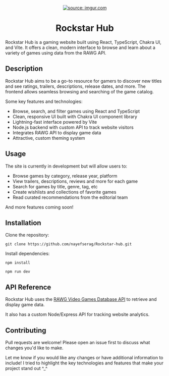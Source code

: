 <p align="center">
<a href="https://imgur.com/9Ikyewy"><img src="https://i.imgur.com/9Ikyewy.png" title="source: imgur.com" /></a>
</p>

<h1 align="center"> Rockstar Hub</h1>

Rockstar Hub is a gaming website built using React, TypeScript, Chakra UI, and Vite. It offers a clean, modern interface to browse and learn about a variety of games using data from the RAWG API. 

## Description

Rockstar Hub aims to be a go-to resource for gamers to discover new titles and see ratings, trailers, descriptions, release dates, and more. The frontend allows seamless browsing and searching of the game catalog.

Some key features and technologies:

- Browse, search, and filter games using React and TypeScript
- Clean, responsive UI built with Chakra UI component library  
- Lightning-fast interface powered by Vite
- Node.js backend with custom API to track website visitors  
- Integrates RAWG API to display game data
- Attractive, custom theming system

## Usage

The site is currently in development but will allow users to:

- Browse games by category, release year, platform 
- View trailers, descriptions, reviews and more for each game
- Search for games by title, genre, tag, etc
- Create wishlists and collections of favorite games
- Read curated recommendations from the editorial team

And more features coming soon!

## Installation

Clone the repository:

```
git clone https://github.com/nayefserag/Rockstar-hub.git
```

Install dependencies:

```
npm install
```

```
npm run dev
```

## API Reference

Rockstar Hub uses the [RAWG Video Games Database API](https://rawg.io/apidocs) to retrieve and display game data.

It also has a custom Node/Express API for tracking website analytics.

## Contributing

Pull requests are welcome! Please open an issue first to discuss what changes you'd like to make.


Let me know if you would like any changes or have additional information to include! I tried to highlight the key technologies and features that make your project stand out ^_^
